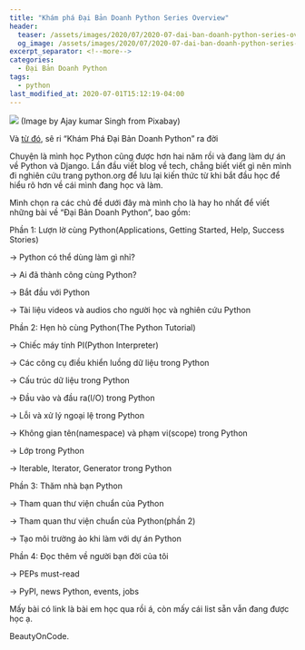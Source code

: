 ```yaml
---
title: "Khám phá Đại Bản Doanh Python Series Overview"
header:
  teaser: /assets/images/2020/07/2020-07-dai-ban-doanh-python-series-overview-cover.jpg
  og_image: /assets/images/2020/07/2020-07-dai-ban-doanh-python-series-overview-cover.jpg
excerpt_separator: <!--more-->
categories:
  - Đại Bản Doanh Python
tags:
  - python
last_modified_at: 2020-07-01T15:12:19-04:00
---
```


![](/assets/images/2020/07/2020-07-dai-ban-doanh-python-series-overview-cover.jpg)
(Image by Ajay kumar Singh from Pixabay)

Và [từ đó](https://graphicdthanh.github.io/python/dai-ban-doanh-python/2020/01/buoi-si-nghi-nghiem-tuc-tai-dai-ban-doanh.html), sê ri “Khám Phá Đại Bản Doanh Python” ra đời

Chuyện là mình học Python cũng được hơn hai năm rồi và đang làm dự án về Python và Django.
Lần đầu viết blog về tech, chẳng biết viết gì nên mình đi nghiên cứu trang python.org để lưu lại kiến thức từ khi bắt đầu học để hiểu rõ hơn về cái mình đang học và làm.

Mình chọn ra các chủ đề dưới đây mà mình cho là hay ho nhất để viết những bài về “Đại Bản Doanh Python”, bao gồm:

Phần 1: Lượn lờ cùng Python(Applications, Getting Started, Help, Success Stories)

   → Python có thể dùng làm gì nhỉ?

   → Ai đã thành công cùng Python?

   → Bắt đầu với Python

   → Tài liệu videos và audios cho người học và nghiên cứu Python

Phần 2: Hẹn hò cùng Python(The Python Tutorial)

   → Chiếc máy tính PI(Python Interpreter)

   → Các công cụ điều khiển luồng dữ liệu trong Python

   → Cấu trúc dữ liệu trong Python

   → Đầu vào và đầu ra(I/O) trong Python

   → Lỗi và xử lý ngoại lệ trong Python

   → Không gian tên(namespace) và phạm vi(scope) trong Python

   → Lớp trong Python

   → Iterable, Iterator, Generator trong Python


Phần 3: Thăm nhà bạn Python

   → Tham quan thư viện chuẩn của Python

   → Tham quan thư viện chuẩn của Python(phần 2)

   → Tạo môi trường ảo khi làm với dự án Python

Phần 4: Đọc thêm về người bạn đời của tôi

   → PEPs must-read

   → PyPI, news Python, events, jobs


Mấy bài có link là bài em học qua rồi á, còn mấy cái list sẵn vẫn đang được học ạ.

BeautyOnCode.
